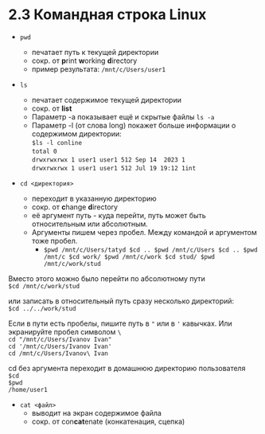 # 2.3 Командная строка Linux

* `pwd`
  * печатает путь к текущей директории
  * сокр. от **p**rint **w**orking **d**irectory
  * пример результата: `/mnt/c/Users/user1`

* `ls`
  * печатает содержимое текущей директории
  * сокр. от **list**
  * Параметр -a показывает ещё и скрытые файлы `ls -a`
  * Параметр -l (от слова long) покажет больше информации о содержимом директории:  
  `$ls -l conline`  
  `total 0`  
  `drwxrwxrwx 1 user1 user1 512 Sep 14  2023 1`  
  `drwxrwxrwx 1 user1 user1 512 Jul 19 19:12 1int`  

* `cd <директория>`
  * переходит в указанную директорию
  * сокр. от **c**hange **d**irectory
  * её аргумент путь - куда перейти, путь может быть относительным или абсолютным.
  * Аргументы пишем через пробел. Между командой и аргументом тоже пробел.
    * ``
    $pwd
    /mnt/c/Users/tatyd
    $cd ..
    $pwd
    /mnt/c/Users
    $cd ..
    $pwd
    /mnt/c
    $cd work/
    $pwd
    /mnt/c/work
    $cd stud/
    $pwd
    /mnt/c/work/stud
    ``  

Вместо этого можно было перейти по абсолютному пути  
`$cd /mnt/c/work/stud`  
  
или записать в относительный путь сразу несколько директорий:  
`$cd ../../work/stud`  

Если в пути есть пробелы, пишите путь в `"` или в `'` кавычках. Или экранируйте пробел символом `\`  
`cd "/mnt/c/Users/Ivanov Ivan"`  
`cd '/mnt/c/Users/Ivanov Ivan'`  
`cd /mnt/c/Users/Ivanov\ Ivan`  

cd без аргумента переходит в домашнюю директорию пользователя  
`$cd`  
`$pwd`  
`/home/user1`  

* `cat <файл>`
  * выводит на экран содержимое файла
  * сокр. от con**cat**enate (конкатенация, сцепка)
